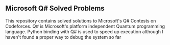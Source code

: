 ## Microsoft Q# Solved Problems

This repository contains solved solutions to Microsoft's Q# Contests on Codeforces. Q# is Microsoft's platform independent Quantum programming language.
Python binding with Q# is used to speed up execution although I haven't found a proper way to debug the system so far